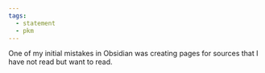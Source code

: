 ```yaml
---
tags: 
  - statement
  - pkm
---
```

One of my initial mistakes in Obsidian was creating pages for sources that I have not read but want to read.